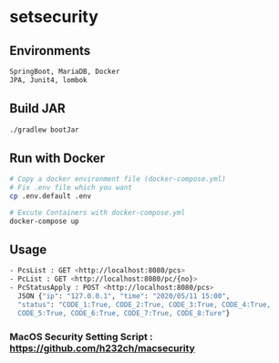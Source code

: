 # setsecurity

## Environments
```bash
SpringBoot, MariaDB, Docker
JPA, Junit4, lombok
```

## Build JAR

```bash
./gradlew bootJar
```

## Run with Docker

```bash
# Copy a docker environment file (docker-compose.yml)
# Fix .env file which you want
cp .env.default .env

# Excute Containers with docker-compose.yml
docker-compose up
```

## Usage
```bash
- PcsList : GET <http://localhost:8080/pcs>
- PcList : GET <http://localhost:8080/pc/{no}>
- PcStatusApply : POST <http://localhost:8080/pcs>
  JSON {"ip": "127.0.0.1", "time": "2020/05/11 15:00",
  "status": "CODE_1:True, CODE_2:True, CODE_3:True, CODE_4:True,
  CODE_5:True, CODE_6:True, CODE_7:True, CODE_8:Ture"}
```
  
### MacOS Security Setting Script : https://github.com/h232ch/macsecurity <br><br>
